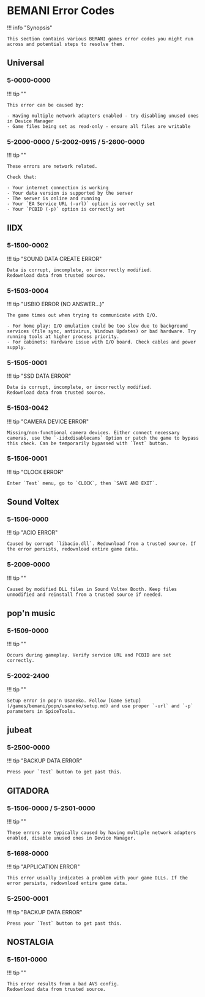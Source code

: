 # BEMANI Error Codes

!!! info "Synopsis"

    This section contains various BEMANI games error codes you might run across and potential steps to resolve them.

## Universal

### 5-0000-0000

!!! tip ""

    This error can be caused by:

    - Having multiple network adapters enabled - try disabling unused ones in Device Manager
    - Game files being set as read-only - ensure all files are writable

### 5-2000-0000 / 5-2002-0915 / 5-2600-0000

!!! tip ""

    These errors are network related.

    Check that:

    - Your internet connection is working
    - Your data version is supported by the server
    - The server is online and running
    - Your `EA Service URL (-url)` option is correctly set
    - Your `PCBID (-p)` option is correctly set

## IIDX

### 5-1500-0002

!!! tip "SOUND DATA CREATE ERROR"

    Data is corrupt, incomplete, or incorrectly modified.  
    Redownload data from trusted source.

### 5-1503-0004

!!! tip "USBIO ERROR (NO ANSWER...)"

    The game times out when trying to communicate with I/O.
    
    - For home play: I/O emulation could be too slow due to background services (file sync, antivirus, Windows Updates) or bad hardware. Try running tools at higher process priority.
    - For cabinets: Hardware issue with I/O board. Check cables and power supply.

### 5-1505-0001

!!! tip "SSD DATA ERROR"

    Data is corrupt, incomplete, or incorrectly modified.  
    Redownload data from trusted source.

### 5-1503-0042

!!! tip "CAMERA DEVICE ERROR"

    Missing/non-functional camera devices. Either connect necessary cameras, use the `-iidxdisablecams` Option or patch the game to bypass this check. Can be temporarily bypassed with `Test` button.

### 5-1506-0001

!!! tip "CLOCK ERROR"

    Enter `Test` menu, go to `CLOCK`, then `SAVE AND EXIT`.

## Sound Voltex

### 5-1506-0000

!!! tip "ACIO ERROR"

    Caused by corrupt `libacio.dll`. Redownload from a trusted source. If the error persists, redownload entire game data.

### 5-2009-0000

!!! tip ""

    Caused by modified DLL files in Sound Voltex Booth. Keep files unmodified and reinstall from a trusted source if needed.

## pop'n music

### 5-1509-0000

!!! tip ""

    Occurs during gameplay. Verify service URL and PCBID are set correctly.

### 5-2002-2400

!!! tip ""

    Setup error in pop'n Usaneko. Follow [Game Setup](/games/bemani/popn/usaneko/setup.md) and use proper `-url` and `-p` parameters in SpiceTools.

## jubeat
    
### 5-2500-0000

!!! tip "BACKUP DATA ERROR"

    Press your `Test` button to get past this.

## GITADORA

### 5-1506-0000 / 5-2501-0000

!!! tip ""

    These errors are typically caused by having multiple network adapters enabled, disable unused ones in Device Manager.

### 5-1698-0000

!!! tip "APPLICATION ERROR"

    This error usually indicates a problem with your game DLLs. If the error persists, redownload entire game data.

### 5-2500-0001

!!! tip "BACKUP DATA ERROR"

    Press your `Test` button to get past this.

## NOSTALGIA

### 5-1501-0000

!!! tip ""

    This error results from a bad AVS config.  
    Redownload data from trusted source.
